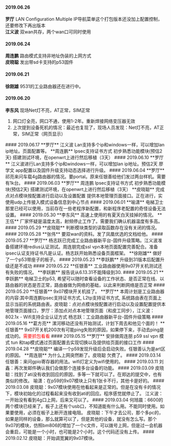 
#### 2019.06.26
**罗厅**  LAN Configuration Multiple IP导航菜单这个打包版本还没加上配置控制，还要修改下再出版本  
**江义波** 双wan共存，两个wan口可同时使用
#### 2019.06.24
**周连鹏** 路由模式支持非地址伪装的上网方式  
**皮晓聪**  发出带sd卡支持的p53固件
#### 2019.06.21
**徐刚雄**  9531的工业路由器还在进行中。
#### 2019.06.20
**李东风**  现场Net灯不亮，AT正常，SIM正常<hide>  

1. 网口灯全亮，网口不通，使用1-2年。重新焊接网络变压器无效
2. 上次提到设备死机的情况：最近也复现了，现场人员发现：Net灯不亮，AT正常，SIM正常（网页显示）
</hide>
#### 2019.06.17
**罗厅**  江义波 Lan支持多个ip和windows一样，可以增加lan ip地址。页面配置等。  
**周连鹏** Ipsec支持证书方式 初步熟悉功能模块(预估2天) 搭建测试环境，在openwrt上进行然后移植（3天）
#### 2019.06.10
**罗厅** 江义波进行Lan支持多个ip和windows一样，可以增加lan ip地址。预估2天
廖学文 app配置以及固件升级支持动态选择进行升级。
#### 2019.06.04
**罗厅**  祁亮来问车载4g路由器的情况。要portal。原来任银善给他们发过两台样机。需要有1k台。
#### 2019.06.03
**罗厅**  周连鹏 Ipsec支持证书方式 初步熟悉功能模块(预估2天) 搭建测试环境，在openwrt上进行然后移植（3天）
**皮晓聪**	完成点对点模块按配置进行启动以及设置配置 提供本地管理页面接口。正在进行，实使用udp上传接入模式设备信息到中心节点
#### 2019.06.01
**喻潇**  电梯卫士那里已经可以使用，当前存在一些老程序新配置，和新程序老配置的奇怪设备无法设置。
#### 2019.05.30
**李东风**  高速上使用的有夏天白天挂掉的情况。  
**王伍**  厂家怀疑是温度太高，射频停止工作了。需要我们确认机器温度有多高。
#### 2019.05.29
**皮晓聪** 判断模块类型的读取函数存在没有关闭的情况。
#### 2019.05.28
**张伟**  要双wan的资料。发了凤凰优选的文档给他。
#### 2019.05.27
**罗厅**  杨志跃已完成工业路由器新平台-固件升级策略。江义波准备搭建环境redius认证测试。周连朋完成ssl vpn本地页面配置完善配合。准备ipsec认证支持证书凡是认证。杨志跃开始熟悉设备页面框架。  
**徐刚雄**  做好了一个p53带座子的板子。
#### 2019.05.23
**李跃鹏**  升级到31版本后配置升级还是不成功
#### 2019.05.22
**任银善** 工业路由器使用9x07开关机测试还有失败的情况。  
**李跃鹏**  报告说从6.13.31不能降级到30.
#### 2019.05.21
**李跃鹏** 电梯卫士的p53, 希望可以随时查看设备的工作状态、是否正常在线、以路由器的状态是否正常，路由器做为网络的基础，以此来判断网络是否正常
#### 2019.05.20
**任银善** 9x07模块开关机挂了。  
**罗厅** 本周计划是工业路由器的内容:其中周连鹏Ipsec支持证书方式, L2tp支持证书方式, 系统路由表在页面上显示当前的系统路由表。皮晓聪：点对点模块按配置进行启动以及设置配置提供本地管理页面接口，罗厅：添加点对点本地管理页面（和皮工同步），江义波：802.1x - Wifi支持企业认证方式 杨志跃：工业路由器新平台-固件升级策略
#### 2019.05.16
**葛方亮** 漯河移动还没有开始测试，计划下周去和他见个面的！  
**任银善** 9x07开关机200次有可能ping失败的原因，如果停下来，手动去ping是成功的。<font color=red>需要抓包看看</font>
#### 2019.05.15
**罗厅** 安排做周连朋 p59 ssl vpn 模式 tun 和tap模式通过页面配置去实现切换以及提供给页面的接口工作
#### 2019.04.28
**皮晓聪** 编译一个p59发现升级后会启动失败。任银善认为是art区的原因。  
**周连朋** 为什么上网突然断了。皮晓聪 欠费了。
#### 2019.03.14
任银善：来问gpio寄存器的用法。wifi灯定义为wifi使用的。
#### 2019.03.11
刘鑫：再次发邮件确认我们会做那个连接多台设备的功能。
#### 2019.03.09
皮晓聪：找到了ati没有收到回应的原因，多等一下就可以了。在郑达的提交中，也有类似的修改。  
喻潇：在p59的9x07模块上只有1张卡不行，其他卡是好的。
#### 2019.03.08
皮晓聪：9x07模块使用在他看起来是正常的。但是在没有卡的情况下，模块初始化的过程看起来没有收到ati的回应。程序感觉就停止了。  
江义波：一开始没有看到4g口上网，后来又可以了。
#### 2019.03.04
何旭晨：6600的两个模块已经来了。板子上还有个usb口，不知道能有什么用。不能同时使用。如果要使用，必须在板子上断开连接电阻。  
皮晓聪：下午才去公司，那个多pc的，如果是同样的设备，那么就算可以了，但是其他的设备，就没有怎么写。那个9x07的模块，仿照bm806的增加了一个c文件，可以拨号上网，但是过一会机器会重启，可能是一个小时，也可能是2个小时。这个代码还没有上传。
#### 2019.02.12
皮晓聪：开始调宽翼的9x07模块。